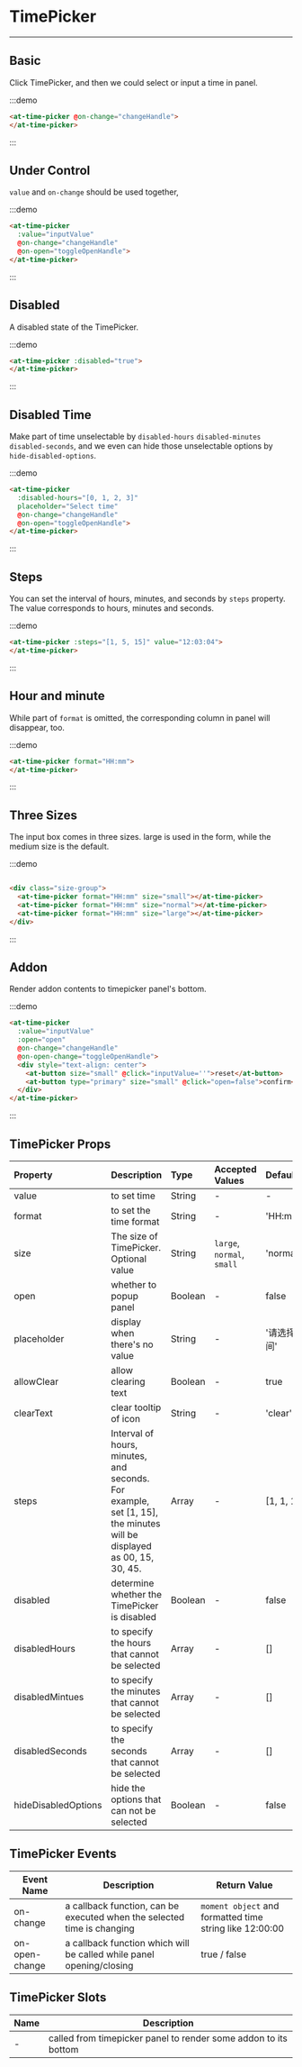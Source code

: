 # TimePicker

----

## Basic

Click TimePicker, and then we could select or input a time in panel.

:::demo
```html
<at-time-picker @on-change="changeHandle">
</at-time-picker>
```
:::



## Under Control

`value` and `on-change` should be used together,

:::demo
```html
<at-time-picker
  :value="inputValue"
  @on-change="changeHandle"
  @on-open="toggleOpenHandle">
</at-time-picker>
```
:::


## Disabled

A disabled state of the TimePicker.

:::demo
```html
<at-time-picker :disabled="true">
</at-time-picker>
```
:::


## Disabled Time

Make part of time unselectable by `disabled-hours` `disabled-minutes` `disabled-seconds`, and we even can hide those unselectable options by `hide-disabled-options`.

:::demo
```html
<at-time-picker
  :disabled-hours="[0, 1, 2, 3]"
  placeholder="Select time"
  @on-change="changeHandle"
  @on-open="toggleOpenHandle">
</at-time-picker>
```
:::


## Steps

You can set the interval of hours, minutes, and seconds by `steps` property. The value corresponds to hours, minutes and seconds.

:::demo
```html
<at-time-picker :steps="[1, 5, 15]" value="12:03:04">
</at-time-picker>
```
:::



## Hour and minute

While part of `format` is omitted, the corresponding column in panel will disappear, too.

:::demo
```html
<at-time-picker format="HH:mm">
</at-time-picker>
```
:::



## Three Sizes

The input box comes in three sizes. large is used in the form, while the medium size is the default.

:::demo
```html

<div class="size-group">
  <at-time-picker format="HH:mm" size="small"></at-time-picker>
  <at-time-picker format="HH:mm" size="normal"></at-time-picker>
  <at-time-picker format="HH:mm" size="large"></at-time-picker>
</div>

```
:::


## Addon

Render addon contents to timepicker panel's bottom.

:::demo
```html
<at-time-picker
  :value="inputValue"
  :open="open"
  @on-change="changeHandle"
  @on-open-change="toggleOpenHandle">
  <div style="text-align: center">
    <at-button size="small" @click="inputValue=''">reset</at-button>
    <at-button type="primary" size="small" @click="open=false">confirm</at-button>
  </div>
</at-time-picker>
```
:::


## TimePicker Props

| Property      | Description   | Type      | Accepted Values         | Default  |
| :---------- | :-------------- | :---------- | :-----------------------------  | :-------- |
| value | to set time | String | - | - |
| format | to set the time format | String | - | 'HH:mm:ss' |
| size | The size of TimePicker. Optional value | String | `large`, `normal`, `small` | 'normal' |
| open | whether to popup panel | Boolean | - | false |
| placeholder | display when there's no value | String | - | '请选择时间' |
| allowClear | allow clearing text | Boolean | - | true |
| clearText | clear tooltip of icon | String | - | 'clear' |
| steps | Interval of hours, minutes, and seconds. For example, set [1, 15], the minutes will be displayed as 00, 15, 30, 45. | Array | - | [1, 1, 1] |
| disabled | determine whether the TimePicker is disabled | Boolean | - | false |
| disabledHours | to specify the hours that cannot be selected | Array | - | [] |
| disabledMintues | to specify the minutes that cannot be selected	 | Array | - | [] |
| disabledSeconds | to specify the seconds that cannot be selected | Array | - | [] |
| hideDisabledOptions | hide the options that can not be selected	 | Boolean | - | false |



## TimePicker Events

| Event Name      | Description          | Return Value  |
|---------- |-------------- |---------- |
| on-change | a callback function, can be executed when the selected time is changing | `moment object` and formatted time string like 12:00:00  |
| on-open-change | a callback function which will be called while panel opening/closing | true / false |

## TimePicker Slots

| Name     | Description          |
|-------- |------------------- |
| - | called from timepicker panel to render some addon to its bottom |

<script>

export default {
  data() {
    return {
      inputValue: '12:03:04',
      open: true,
      format: 'HH:mm:ss'
    }
  },
  methods: {
    changeHandle (val, valOfString) {
      console.log('newValue', val, valOfString)
      this.inputValue = valOfString
    },
    toggleOpenHandle (val) {
      console.log('isOpen', val)
      this.open = val
    },
    confirmHandle () {
      console.log('confirm')
      console.log('this.open', this.open )
      this.open = false
    }
  }
}
</script>

<style lang="scss" scoped>
  .at-time-picker {
    width: 200px;
  }
  .size-group {
    .at-time-picker {
      width: 165px;
      display: inline-block;
    }
  }
</style>
